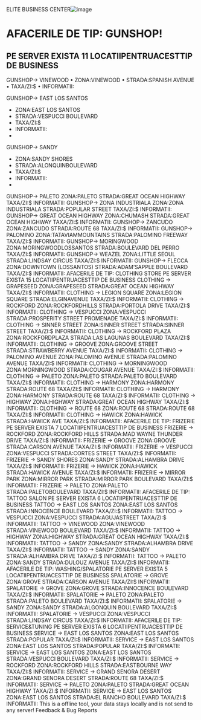 ELITE BUSINESS CENTER![image](https://github.com/user-attachments/assets/8d05bdb7-16da-4a69-8ab5-71e3147b02e6)

# AFACERILE DE TIP: GUNSHOP!
## PE SERVER EXISTA 11 LOCATIIPENTRUACESTTIP DE BUSINESS
GUNSHOP-> VINEWOOD
• ZONA:VINEWOOD
• STRADA:SPANISH AVENUE
• TAXA/ZI:$
• INFORMATII:

GUNSHOP-> EAST LOS SANTOS
- ZONA:EAST LOS SANTOS
- STRADA:VESPUCCI BOULEVARD
- TAXA/ZI:$
- INFORMATII:
- 
GUNSHOP-> SANDY
- ZONA:SANDY SHORES
- STRADA:ALONQUINBOULEVARD
- TAXA/ZI:$
- INFORMATII:
- 
GUNSHOP-> PALETO
ZONA:PALETO
STRADA:GREAT OCEAN HIGHWAY
TAXA/ZI:$
INFORMATII:
GUNSHOP-> ZONA INDUSTRIALA
ZONA:ZONA INDUSTRIALA
STRADA:POPULAR STREET
TAXA/ZI:$
INFORMATII:
GUNSHOP-> GREAT OCEAN
HIGHWAY
ZONA:CHUMASH
STRADA:GREAT OCEAN HIGHWAY
TAXA/ZI:$
INFORMATII:
GUNSHOP-> ZANCUDO
ZONA:ZANCUDO
STRADA:ROUTE 68
TAXA/ZI:$
INFORMATII:
GUNSHOP-> PALOMINO
ZONA:TATAVIAMMOUNTAINS
STRADA:PALOMINO FREEWAY
TAXA/ZI:$
INFORMATII:
GUNSHOP-> MORINGWOOD
ZONA:MORINGWOODLOSSANTOS
STRADA:BOULEVARD DEL PERRO
TAXA/ZI:$
INFORMATII:
GUNSHOP-> WEAZEL
ZONA:LITTLE SEOUL
STRADA:LINDSAY CIRCUS
TAXA/ZI:$
INFORMATII:
GUNSHOP-> FLECCA
ZONA:DOWNTOWN (LOSSANTOS)
STRADA:ADAM’SAPPLE BOULEVARD
TAXA/ZI:$
INFORMATII:
AFACERILE DE TIP: CLOTHING STORE
PE SERVER EXISTA 15 LOCATIIPENTRUACESTTIP DE BUSINESS
CLOTHING -> GRAPESEED
ZONA:GRAPESEED
STRADA:GREAT OCEAN HIGHWAY
TAXA/ZI:$
INFORMATII:
CLOTHING -> LEGION SQUARE
ZONA:LEGION SQUARE
STRADA:ELGINAVENUE
TAXA/ZI:$
INFORMATII:
CLOTHING -> ROCKFORD
ZONA:ROCKFORDHILLS
STRADA:PORTOLA DRIVE
TAXA/ZI:$
INFORMATII:
CLOTHING -> VESPUCCI
ZONA:VESPUCCI
STRADA:PROSPERITY STREET PROMENADE
TAXA/ZI:$
INFORMATII:
CLOTHING -> SINNER STREET
ZONA:SINNER STREET
STRADA:SINNER STREET
TAXA/ZI:$
INFORMATII:
CLOTHING -> ROCKFORD PLAZA
ZONA:ROCKFORDPLAZA
STRADA:LAS LAGUNAS BOULEVARD
TAXA/ZI:$
INFORMATII:
CLOTHING -> GROOVE
ZONA:GROOVE STREET
STRADA:STRAWBERRY AVENUE
TAXA/ZI:$
INFORMATII:
CLOTHING -> PALOMINO AVENUE
ZONA:PALOMINO AVENUE
STRADA:PALOMINO AVENUE
TAXA/ZI:$
INFORMATII:
CLOTHING -> MORNINGWOOD
ZONA:MORNINGWOOD
STRADA:COUGAR AVENUE
TAXA/ZI:$
INFORMATII:
CLOTHING -> PALETO
ZONA:PALETO
STRADA:PALETO BOULEVARD
TAXA/ZI:$
INFORMATII:
CLOTHING -> HARMONY
ZONA:HARMONY
STRADA:ROUTE 68
TAXA/ZI:$
INFORMATII:
CLOTHING -> HARMONY
ZONA:HARMONY
STRADA:ROUTE 68
TAXA/ZI:$
INFORMATII:
CLOTHING -> HIGHWAY
ZONA:HIGHWAY
STRADA:GREAT OCEAN HIGHWAY
TAXA/ZI:$
INFORMATII:
CLOTHING -> ROUTE 68
ZONA:ROUTE 68
STRADA:ROUTE 68
TAXA/ZI:$
INFORMATII:
CLOTHING -> HAWICK
ZONA:HAWICK
STRADA:HAWICK AVE
TAXA/ZI:$
INFORMATII:
AFACERILE DE TIP: FRIZERIE
PE SERVER EXISTA 7 LOCATIIPENTRUACESTTIP DE BUSINESS
FRIZERIE -> ROCKFORD
ZONA:ROCKFORD HILLS
STRADA:MAD WAYNE THUNDER DRIVE
TAXA/ZI:$
INFORMATII:
FRIZERIE -> GROOVE
ZONA:GROOVE
STRADA:CARSON AVENUE
TAXA/ZI:$
INFORMATII:
FRIZERIE -> VESPUCCI
ZONA:VESPUCCI
STRADA:CORTES STREET
TAXA/ZI:$
INFORMATII:
FRIZERIE -> SANDY SHORES
ZONA:SANDY
STRADA:ALHAMBRA DRIVE
TAXA/ZI:$
INFORMATII:
FRIZERIE -> HAWICK
ZONA:HAWICK
STRADA:HAWICK AVENUE
TAXA/ZI:$
INFORMATII:
FRIZERIE -> MIRROR PARK
ZONA:MIRROR PARK
STRADA:MIRROR PARK BOULEVARD
TAXA/ZI:$
INFORMATII:
FRIZERIE -> PALETO
ZONA:PALETO
STRADA:PALETOBOULEVARD
TAXA/ZI:$
INFORMATII:
AFACERILE DE TIP: TATTOO SALON
PE SERVER EXISTA 6 LOCATIIPENTRUACESTTIP DE BUSINESS
TATTOO -> EAST LOS SANTOS
ZONA:EAST LOS SANTOS
STRADA:INNOCENCE BOULEVARD
TAXA/ZI:$
INFORMATII:
TATTOO -> VESPUCCI
ZONA:VESPUCCI
STRADA:AGUJASTREET
TAXA/ZI:$
INFORMATII:
TATTOO -> VINEWOOD
ZONA:VINEWOOD
STRADA:VINEWOOD BOULEVARD
TAXA/ZI:$
INFORMATII:
TATTOO -> HIGHWAY
ZONA:HIGHWAY
STRADA:GREAT OCEAN HIGHWAY
TAXA/ZI:$
INFORMATII:
TATTOO -> SANDY
ZONA:SANDY
STRADA:ALHAMBRA DRIVE
TAXA/ZI:$
INFORMATII:
TATTOO -> SANDY
ZONA:SANDY
STRADA:ALHAMBRA DRIVE
TAXA/ZI:$
INFORMATII:
TATTOO -> PALETO
ZONA:SANDY
STRADA:DULOUZ AVENUE
TAXA/ZI:$
INFORMATII:
AFACERILE DE TIP: WASHING/SPALATORIE
PE SERVER EXISTA 5 LOCATIIPENTRUACESTTIP DE BUSINESS
SPALATORIE -> GROVE
ZONA:GROVE
STRADA:CARSON AVENUE
TAXA/ZI:$
INFORMATII:
SPALATORIE -> GROVE
ZONA:GROVE
STRADA:INNOCENCE BOULEVARD
TAXA/ZI:$
INFORMATII:
SPALATORIE -> PALETO
ZONA:PALETO
STRADA:PALETO BOULEVARD
TAXA/ZI:$
INFORMATII:
SPALATORIE -> SANDY
ZONA:SANDY
STRADA:ALGONQUIN BOULEVARD
TAXA/ZI:$
INFORMATII:
SPALATORIE -> VESPUCCI
ZONA:VESPUCCI
STRADA:LINDSAY CIRCUS
TAXA/ZI:$
INFORMATII:
AFACERILE DE TIP: SERVICE&TUNING
PE SERVER EXISTA 6 LOCATIIPENTRUACESTTIP DE BUSINESS
SERVICE -> EAST LOS SANTOS
ZONA:EAST LOS SANTOS
STRADA:POPULAR
TAXA/ZI:$
INFORMATII:
SERVICE -> EAST LOS SANTOS
ZONA:EAST LOS SANTOS
STRADA:POPULAR
TAXA/ZI:$
INFORMATII:
SERVICE -> EAST LOS SANTOS
ZONA:EAST LOS SANTOS
STRADA:VESPUCCI BOULEVARD
TAXA/ZI:$
INFORMATII:
SERVICE -> ROCKFORD
ZONA:ROCKFORD HILLS
STRADA:EASTBOURNE WAY
TAXA/ZI:$
INFORMATII:
SERVICE -> GRAND SENORA DESERT
ZONA:GRAND SENORA DESERT
STRADA:ROUTE 68
TAXA/ZI:$
INFORMATII:
SERVICE -> PALETO
ZONA:PALETO
STRADA:GREAT OCEAN HIGHWAY
TAXA/ZI:$
INFORMATII:
SERVICE -> EAST LOS SANTOS
ZONA:EAST LOS SANTOS
STRADA:EL RANCHO BOULEVARD
TAXA/ZI:$
INFORMATII:
This is a offline tool, your data stays locally and is not send to any server!
Feedback & Bug Reports
